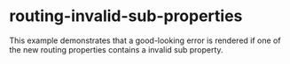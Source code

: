 # routing-invalid-sub-properties

This example demonstrates that a good-looking error is rendered if one of the new routing properties contains a invalid sub property.
